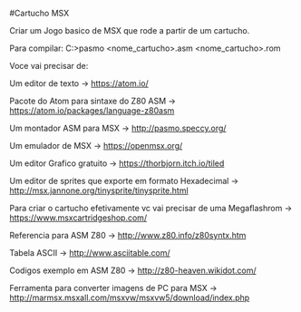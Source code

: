 #Cartucho MSX

Criar um Jogo basico de MSX que rode a partir de um cartucho.

Para compilar: C:\>pasmo <nome_cartucho>.asm <nome_cartucho>.rom

Voce vai precisar de:

Um editor de texto -> https://atom.io/

Pacote do Atom para sintaxe do Z80 ASM -> https://atom.io/packages/language-z80asm

Um montador ASM para MSX -> http://pasmo.speccy.org/

Um emulador de MSX -> https://openmsx.org/

Um editor Grafico gratuito -> https://thorbjorn.itch.io/tiled

Um editor de sprites que exporte em formato Hexadecimal -> http://msx.jannone.org/tinysprite/tinysprite.html

Para criar o cartucho efetivamente vc vai precisar de uma Megaflashrom -> https://www.msxcartridgeshop.com/

Referencia para ASM Z80 -> http://www.z80.info/z80syntx.htm

Tabela ASCII -> http://www.asciitable.com/

Codigos exemplo em ASM Z80 -> http://z80-heaven.wikidot.com/

Ferramenta para converter imagens de PC para MSX -> http://marmsx.msxall.com/msxvw/msxvw5/download/index.php
